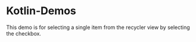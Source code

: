 # Kotlin-Demos
This demo is for selecting a single item from the recycler view by selecting the checkbox.
